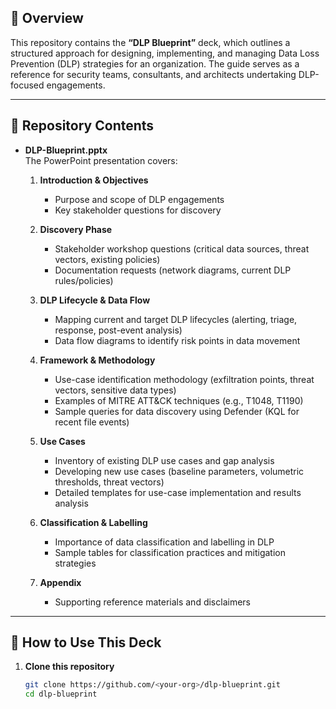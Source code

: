
## 📖 Overview  
This repository contains the **“DLP Blueprint”** deck, which outlines a structured approach for designing, implementing, and managing Data Loss Prevention (DLP) strategies for an organization. The guide serves as a reference for security teams, consultants, and architects undertaking DLP-focused engagements.

---

## 📂 Repository Contents  


- **DLP-Blueprint.pptx**  
  The PowerPoint presentation covers:

  1. **Introduction & Objectives**  
     - Purpose and scope of DLP engagements  
     - Key stakeholder questions for discovery

  2. **Discovery Phase**  
     - Stakeholder workshop questions (critical data sources, threat vectors, existing policies)  
     - Documentation requests (network diagrams, current DLP rules/policies)

  3. **DLP Lifecycle & Data Flow**  
     - Mapping current and target DLP lifecycles (alerting, triage, response, post-event analysis)  
     - Data flow diagrams to identify risk points in data movement  

  4. **Framework & Methodology**  
     - Use-case identification methodology (exfiltration points, threat vectors, sensitive data types)  
     - Examples of MITRE ATT&CK techniques (e.g., T1048, T1190)  
     - Sample queries for data discovery using Defender (KQL for recent file events)

  5. **Use Cases**  
     - Inventory of existing DLP use cases and gap analysis  
     - Developing new use cases (baseline parameters, volumetric thresholds, threat vectors)  
     - Detailed templates for use-case implementation and results analysis  

  6. **Classification & Labelling**  
     - Importance of data classification and labelling in DLP  
     - Sample tables for classification practices and mitigation strategies  

  7. **Appendix**  
     - Supporting reference materials and disclaimers

---

## 🚀 How to Use This Deck  

1. **Clone this repository**  
   ```bash
   git clone https://github.com/<your-org>/dlp-blueprint.git
   cd dlp-blueprint
